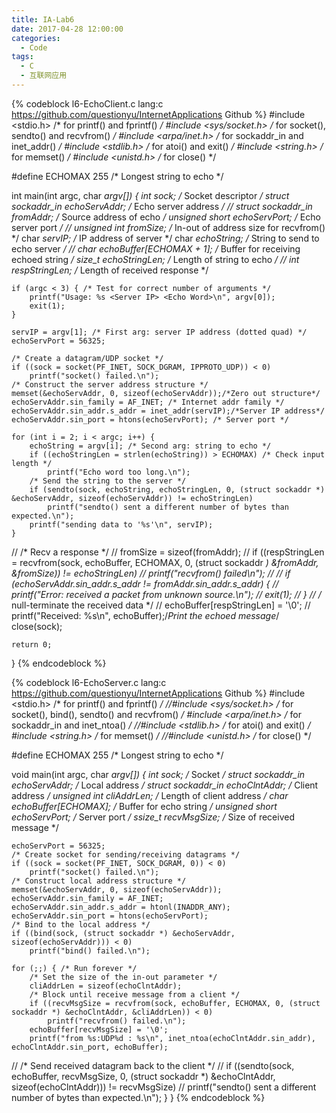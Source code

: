 ```yaml
---
title: IA-Lab6
date: 2017-04-28 12:00:00
categories:
  - Code
tags:
  - C
  - 互联网应用
---
```


{% codeblock l6-EchoClient.c lang:c https://github.com/questionyu/InternetApplications Github %}
#include <stdio.h> /* for printf() and fprintf() */
#include <sys/socket.h> /* for socket(), sendto() and recvfrom() */
#include <arpa/inet.h> /* for sockaddr_in and inet_addr() */
#include <stdlib.h> /* for atoi() and exit() */
#include <string.h> /* for memset() */
#include <unistd.h> /* for close() */

#define ECHOMAX 255 /* Longest string to echo */

int main(int argc, char *argv[]) {
	int sock; /* Socket descriptor */
	struct sockaddr_in echoServAddr; /* Echo server address */
//	struct sockaddr_in fromAddr; /* Source address of echo */
	unsigned short echoServPort; /* Echo server port */
//	unsigned int fromSize; /* In-out of address size for recvfrom() */
	char *servIP; /* IP address of server */
	char *echoString; /* String to send to echo server */
//	char echoBuffer[ECHOMAX + 1]; /* Buffer for receiving echoed string */
	size_t echoStringLen; /* Length of string to echo */
//	int respStringLen; /* Length of received response */

	if (argc < 3) { /* Test for correct number of arguments */
		printf("Usage: %s <Server IP> <Echo Word>\n", argv[0]);
		exit(1);
	}

	servIP = argv[1]; /* First arg: server IP address (dotted quad) */
	echoServPort = 56325;

	/* Create a datagram/UDP socket */
	if ((sock = socket(PF_INET, SOCK_DGRAM, IPPROTO_UDP)) < 0)
		printf("socket() failed.\n");
	/* Construct the server address structure */
	memset(&echoServAddr, 0, sizeof(echoServAddr));/*Zero out structure*/
	echoServAddr.sin_family = AF_INET; /* Internet addr family */
	echoServAddr.sin_addr.s_addr = inet_addr(servIP);/*Server IP address*/
	echoServAddr.sin_port = htons(echoServPort); /* Server port */

	for (int i = 2; i < argc; i++) {
		echoString = argv[i]; /* Second arg: string to echo */
		if ((echoStringLen = strlen(echoString)) > ECHOMAX) /* Check input length */
			printf("Echo word too long.\n");
		/* Send the string to the server */
		if (sendto(sock, echoString, echoStringLen, 0, (struct sockaddr *) &echoServAddr, sizeof(echoServAddr)) != echoStringLen)
			printf("sendto() sent a different number of bytes than expected.\n");
		printf("sending data to '%s'\n", servIP);
	}

//	/* Recv a response */
//	fromSize = sizeof(fromAddr);
//	if ((respStringLen = recvfrom(sock, echoBuffer, ECHOMAX, 0, (struct sockaddr *) &fromAddr, &fromSize)) != echoStringLen)
//		printf("recvfrom() failed\n");
//
//	if (echoServAddr.sin_addr.s_addr != fromAddr.sin_addr.s_addr) {
//		printf("Error: received a packet from unknown source.\n");
//		exit(1);
//	}
//	/* null-terminate the received data */
//	echoBuffer[respStringLen] = '\0';
//	printf("Received: %s\n", echoBuffer);/*Print the echoed message*/
	close(sock);

	return 0;
}
{% endcodeblock %}
<!--more-->
{% codeblock l6-EchoServer.c lang:c https://github.com/questionyu/InternetApplications Github %}
#include <stdio.h> /* for printf() and fprintf() */
//#include <sys/socket.h> /* for socket(), bind(), sendto() and recvfrom() */
#include <arpa/inet.h> /* for sockaddr_in and inet_ntoa() */
//#include <stdlib.h> /* for atoi() and exit() */
#include <string.h> /* for memset() */
//#include <unistd.h> /* for close() */

#define ECHOMAX 255 /* Longest string to echo */

void main(int argc, char *argv[]) {
	int sock; /* Socket */
	struct sockaddr_in echoServAddr; /* Local address */
	struct sockaddr_in echoClntAddr; /* Client address */
	unsigned int cliAddrLen; /* Length of client address */
	char echoBuffer[ECHOMAX]; /* Buffer for echo string */
	unsigned short echoServPort; /* Server port */
	ssize_t recvMsgSize; /* Size of received message */

	echoServPort = 56325;
	/* Create socket for sending/receiving datagrams */
	if ((sock = socket(PF_INET, SOCK_DGRAM, 0)) < 0)
		printf("socket() failed.\n");
	/* Construct local address structure */
	memset(&echoServAddr, 0, sizeof(echoServAddr));
	echoServAddr.sin_family = AF_INET;
	echoServAddr.sin_addr.s_addr = htonl(INADDR_ANY);
	echoServAddr.sin_port = htons(echoServPort);
	/* Bind to the local address */
	if ((bind(sock, (struct sockaddr *) &echoServAddr, sizeof(echoServAddr))) < 0)
		printf("bind() failed.\n");

	for (;;) { /* Run forever */
		/* Set the size of the in-out parameter */
		cliAddrLen = sizeof(echoClntAddr);
		/* Block until receive message from a client */
		if ((recvMsgSize = recvfrom(sock, echoBuffer, ECHOMAX, 0, (struct sockaddr *) &echoClntAddr, &cliAddrLen)) < 0)
			printf("recvfrom() failed.\n");
		echoBuffer[recvMsgSize] = '\0';
		printf("from %s:UDP%d : %s\n", inet_ntoa(echoClntAddr.sin_addr), echoClntAddr.sin_port, echoBuffer);
//		/* Send received datagram back to the client */
//		if ((sendto(sock, echoBuffer, recvMsgSize, 0, (struct sockaddr *) &echoClntAddr, sizeof(echoClntAddr))) != recvMsgSize)
//			printf("sendto() sent a different number of bytes than expected.\n");
	}
}
{% endcodeblock %}
